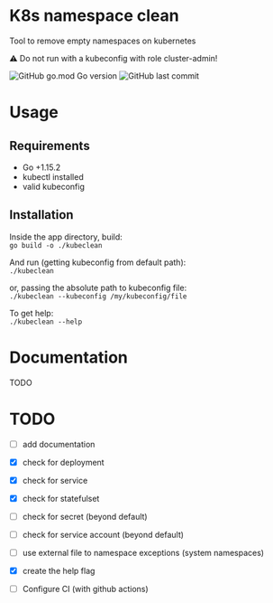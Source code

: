 # K8s namespace clean
Tool to remove empty namespaces on kubernetes

:warning: Do not run with a kubeconfig with role cluster-admin!

![GitHub go.mod Go version](https://img.shields.io/github/go-mod/go-version/edsoncelio/kubeclean)
![GitHub last commit](https://img.shields.io/github/last-commit/edsoncelio/kubeclean)

# Usage

## Requirements
* Go +1.15.2
* kubectl installed
* valid kubeconfig

## Installation
Inside the app directory, build:  
`go build -o ./kubeclean`

And run (getting kubeconfig from default path):   
`./kubeclean`

or, passing the absolute path to kubeconfig file:   
`./kubeclean --kubeconfig /my/kubeconfig/file`

To get help:   
`./kubeclean --help`


# Documentation
TODO

# TODO
 - [ ] add documentation
 - [x] check for deployment
 - [x] check for service
 - [x] check for statefulset
 - [ ] check for secret (beyond default)
 - [ ] check for service account (beyond default)
 - [ ] use external file to namespace exceptions (system namespaces)
 - [x] create the help flag
 - [ ] Configure CI (with github actions)
 
